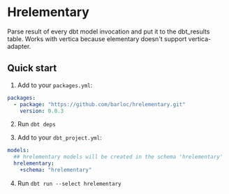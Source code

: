 # Hrelementary

Parse result of every dbt model invocation and put it to the dbt_results table. Works with vertica because elementary doesn't support vertica-adapter.

## Quick start

1. Add to your `packages.yml`:

```yml packages.yml
packages:
  - package: "https://github.com/barloc/hrelementary.git"
    version: 0.0.3
```

2. Run `dbt deps`

3. Add to your `dbt_project.yml`:

```yml
models:
  ## hrelementary models will be created in the schema 'hrelementary'
  hrelementary:
    +schema: "hrelementary"
```

4. Run `dbt run --select hrelementary`
